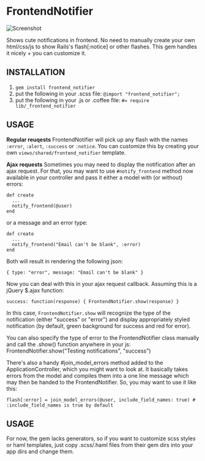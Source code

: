 FrontendNotifier
=================

![Screenshot](https://github.com/snitko/frontend_notifier/raw/master/Screenshot.png)

Shows cute notifications in frontend. No need to manually create your own html/css/js to show Rails's flash[:notice] or other flashes. This gem handles it nicely + you can customize it.

INSTALLATION
------------

1. `gem install frontend_notifier`
2. put the following in your .scss file: `@import "frontend_notifier";`
3. put the following in your .js or .coffee file: `#= require lib/_frontend_notifier`

USAGE
-----

**Regular reuqests**
FrontendNotifier will pick up any flash with the names `:error`, `:alert`, `:success` or `:notice`. You can customize this by creating your own `views/shared/frontend_notifier` template.

**Ajax requests**
Sometimes you may need to display the notification after an ajax request. For that, you may want to use `#notify_frontend` method now available in your controller and pass it either a model with (or without) errors:

    def create
      ...    
      notify_frontend(@user)
    end

or a message and an error type:

    def create
      ...
      notify_frontend("Email can't be blank", :error)
    end

Both will result in rendering the following json:

    { type: "error", message: "Email can't be blank" }

Now you can deal with this in your ajax request callback. Assuming this is a jQuery $.ajax function:

    success: function(response) { FrontendNotifier.show(response) }

In this case, `FrontendNotifier.show` will recognize the type of the notification (either "success" or "error") and display appropriately styled notification (by default, green background for success and red for error).

You can also specify the type of error to the FrontendNotifier class manually and call the .show() function anywhere in your js:
    FrontendNotifier.show("Testing notifications", "success")

There's also a handy #join_model_errors method added to the ApplicationController, which you might want to look at. It basically takes errors from the model and compiles them into a one line message which may then be handed to the FrontendNotifier. So, you may want to use it like this:

    flash[:error] = join_model_errors(@user, include_field_names: true) # :include_field_names is true by default

USAGE
-----
For now, the gem lacks generators, so if you want to customize scss styles or haml templates, just copy .scss/.haml files from their gem dirs into your app dirs and change them.
